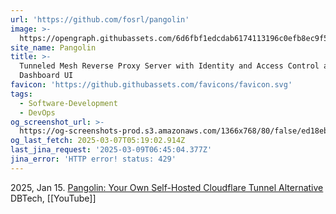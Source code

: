 ```yaml
---
url: 'https://github.com/fosrl/pangolin'
image: >-
  https://opengraph.githubassets.com/6d6fbf1edcdab6174113196c0efb8ec9f59e37236e9a4357487b03c4877a1744/fosrl/pangolin
site_name: Pangolin
title: >-
  Tunneled Mesh Reverse Proxy Server with Identity and Access Control and
  Dashboard UI
favicon: 'https://github.githubassets.com/favicons/favicon.svg'
tags:
  - Software-Development
  - DevOps
og_screenshot_url: >-
  https://og-screenshots-prod.s3.amazonaws.com/1366x768/80/false/ed18eba8969efaf5fdb7425a56a7a0e85fbb996a56afc5d3bd51cbc89f946ed1.jpeg
og_last_fetch: 2025-03-07T05:19:02.914Z
last_jina_request: '2025-03-09T06:45:04.377Z'
jina_error: 'HTTP error! status: 429'
---
```



2025, Jan 15. [Pangolin: Your Own Self-Hosted Cloudflare Tunnel Alternative](https://youtu.be/a-a-Xk1hXBQ?si=DBMvyI3u3X3j-Hz2) DBTech, [[YouTube]]
